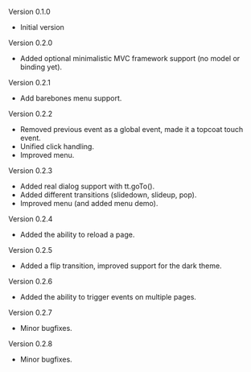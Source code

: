 Version 0.1.0
- Initial version

Version 0.2.0
- Added optional minimalistic MVC framework support (no model or binding yet).

Version 0.2.1
- Add barebones menu support.

Version 0.2.2
- Removed previous event as a global event, made it a topcoat touch event.
- Unified click handling.
- Improved menu.

Version 0.2.3
- Added real dialog support with tt.goTo().
- Added different transitions (slidedown, slideup, pop).
- Improved menu (and added menu demo).

Version 0.2.4
- Added the ability to reload a page.

Version 0.2.5
- Added a flip transition, improved support for the dark theme.

Version 0.2.6
- Added the ability to trigger events on multiple pages.

Version 0.2.7
- Minor bugfixes.

Version 0.2.8
- Minor bugfixes.
